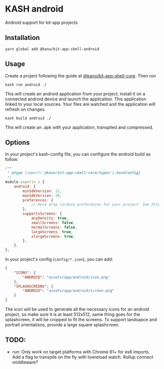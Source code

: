 # KASH android

Android support for kit-app projects

## Installation

```
yarn global add @kano/kit-app-shell-android
```

## Usage

Create a project following the guide at [@kano/kit-app-shell-core](../core). Then run

```
kash run android ./
```

This will create an android application from your project, install it on a connected android device and launch the application.
This application linked to your local sources. Your files are watched and the application will refresh on changes.

```
kash build android ./
```

This will create an .apk with your application, transpiled and compressed.

## Options

In your project's kash-config file, you can configure the android build as follow:

```js
/**
 * @type {import('@kano/kit-app-shell-core/types').KashConfig}
 */
module.exports = {
    android: {
        minSdkVersion: 21,
        maxSdkVersion: 28,
        preferences: {
            // Here drop cordova preferences for your project. See https://cordova.apache.org/docs/en/latest/config_ref/#preference
        },
        supportsScreens: {
            anyDensity: true,
            smallScreens: false,
            normalScreens: false,
            largeScreens: true,
            xlargeScreens: true,
        },
    },
};
```

In your project's config (`config/*.json`), you can add:

```json
{
    "ICONS": {
        "ANDROID": "assets/app/android/icon.png"
    },
    "SPLASHSCREENS": {
        "ANDROID": "assets/app/android/screen.png"
    }
}
```

The icon will be used to generate all the necessary icons for an android project, so make sure it is at least 512x512, same thing goes for the splashcreen, it will be cropped to fit the screens.
To support landsapce and portrait orientations, provide a large square splashcreen.

## TODO:

 - run: Only work on target platforms with Chrome 61+ for es6 imports. Add a flag to transpile on the fly with livereload watch. Rollup connect middleware?